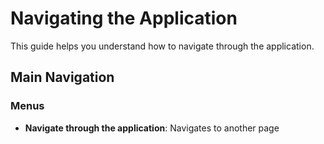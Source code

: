 # Navigating the Application

This guide helps you understand how to navigate through the application.

## Main Navigation

### Menus

- **Navigate through the application**: Navigates to another page

